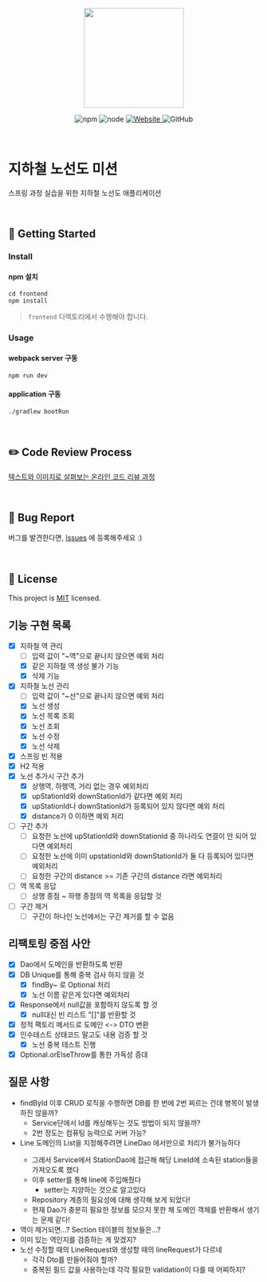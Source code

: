 <p align="center">
    <img width="200px;" src="https://raw.githubusercontent.com/woowacourse/atdd-subway-admin-frontend/master/images/main_logo.png"/>
</p>
<p align="center">
  <img alt="npm" src="https://img.shields.io/badge/npm-%3E%3D%205.5.0-blue">
  <img alt="node" src="https://img.shields.io/badge/node-%3E%3D%209.3.0-blue">
  <a href="https://techcourse.woowahan.com/c/Dr6fhku7" alt="woowacuorse subway">
    <img alt="Website" src="https://img.shields.io/website?url=https%3A%2F%2Fedu.nextstep.camp%2Fc%2FR89PYi5H">
  </a>
  <img alt="GitHub" src="https://img.shields.io/github/license/woowacourse/atdd-subway-map">
</p>

<br>

# 지하철 노선도 미션
스프링 과정 실습을 위한 지하철 노선도 애플리케이션

<br>

## 🚀 Getting Started

### Install
#### npm 설치
```
cd frontend
npm install
```
> `frontend` 디렉토리에서 수행해야 합니다.

### Usage
#### webpack server 구동
```
npm run dev
```
#### application 구동
```
./gradlew bootRun
```
<br>

## ✏️ Code Review Process
[텍스트와 이미지로 살펴보는 온라인 코드 리뷰 과정](https://github.com/next-step/nextstep-docs/tree/master/codereview)

<br>

## 🐞 Bug Report

버그를 발견한다면, [Issues](https://github.com/woowacourse/atdd-subway-map/issues) 에 등록해주세요 :)

<br>

## 📝 License

This project is [MIT](https://github.com/woowacourse/atdd-subway-map/blob/master/LICENSE) licensed.


## 기능 구현 목록
- [x] 지하철 역 관리
    - [ ] 입력 값이 "~역"으로 끝나지 않으면 예외 처리
    - [x] 같은 지하철 역 생성 불가 기능
    - [x] 삭제 기능
- [x] 지하철 노선 관리 
    - [ ] 입력 값이 "~선"으로 끝나지 않으면 예외 처리
    - [x] 노선 생성
    - [x] 노선 목록 조회
    - [x] 노선 조회
    - [x] 노선 수정
    - [x] 노선 삭제
- [x] 스프링 빈 적용
- [x] H2 적용
- [x] 노선 추가시 구간 추가
    - [x] 상행역, 하행역, 거리 없는 경우 예외처리
    - [x] upStationId와 downStationId가 같다면 예외 처리
    - [x] upStationId나 downStationId가 등록되어 있지 않다면 예외 처리
    - [x] distance가 0 이하면 예외 처리
- [ ] 구간 추가
    - [ ] 요청한 노선에 upStationId와 downStationId 중 하나라도 연결이 안 되어 있다면 예외처리
    - [ ] 요청한 노선에 이미 upstationId와 downStationId가 둘 다 등록되어 있다면 예외처리
    - [ ] 요청한 구간의 distance >= 기존 구간의 distance 라면 예외처리
- [ ] 역 목록 응답
    - [ ] 상행 종점 ~ 하행 종점의 역 목록을 응답할 것
- [ ] 구간 제거
    - [ ] 구간이 하나인 노선에서는 구간 제거를 할 수 없음 

## 리팩토링 중점 사안
- [x] Dao에서 도메인을 반환하도록 반환
- [x] DB Unique를 통해 중복 검사 하지 않을 것
    - [x] findBy~ 로 Optional 처리
    - [x] 노선 이름 같은게 있다면 예외처리
- [x] Response에서 null값을 포함하지 않도록 할 것
    - [x] null대신 빈 리스트 "[]"를 반환할 것
- [x] 정적 팩토리 메서드로 도메인 <-> DTO 변환
- [x] 인수테스트 상태코드 말고도 내용 검증 할 것
    - [x] 노선 중복 테스트 진행
- [x] Optional.orElseThrow를 통한 가독성 증대

## 질문 사항
- findById 이후 CRUD 로직을 수행하면 DB를 한 번에 2번 찌르는 건데 병목이 발생하진 않을까?
    - Service단에서 Id를 캐싱해두는 것도 방법이 되지 않을까?
    - 2번 정도는 컴퓨팅 능력으로 커버 가능?
- Line 도메인의 List<Station>을 지정해주려면 LineDao 에서만으로 처리가 불가능하다
    - 그래서 Service에서 StationDao에 접근해 해당 LineId에 소속된 station들을 가져오도록 했다
    - 이후 setter를 통해 line에 주입해줬다
        - setter는 지양하는 것으로 알고있다
    - Repository 계층의 필요성에 대해 생각해 보게 되었다!
    - 현재 Dao가 충분히 필요한 정보를 모으지 못한 채 도메인 객체를 반환해서 생기는 문제 같다!
- 역이 제거되면...? Section 테이블의 정보들은...?
- 이미 있는 역인지를 검증하는 게 맞겠지?
- 노선 수정할 때의 LineRequest와 생성할 때의 lineRequest가 다르네
    - 각각 Dto를 만들어줘야 할까?
    - 중복된 필드 값을 사용하는데 각각 필요한 validation이 다를 때 어찌하지?